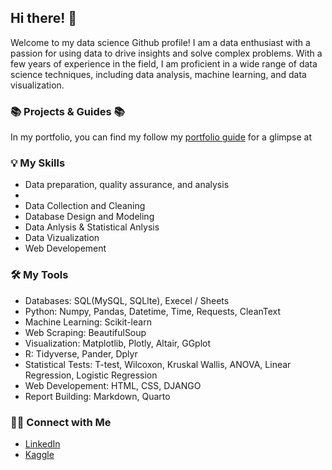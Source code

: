 ## Hi there! 👋

Welcome to my data science Github profile! I am a data enthusiast with a passion for using data to drive insights and solve complex problems. With a few years of experience in the field, I am proficient in a wide range of data science techniques, including data analysis, machine learning, and data visualization.

### 📚 Projects & Guides 📚
In my portfolio, you can find my follow my <a href="https://github.com/tybinning/Protfolio-Guide"> portfolio guide</a> for a glimpse at 

### 💡 My Skills
<ul>
  <li>Data preparation, quality assurance, and analysis<li/>
  <li>Data Collection and Cleaning</li>
  <li>Database Design and Modeling</li>
  <li>Data Anlysis & Statistical Anlysis</li>
  <li>Data Vizualization</li>
  <li>Web Developement</li>
</ul>

### 🛠️ My Tools
<ul>
  <li>Databases: SQL(MySQL, SQLlte), Execel / Sheets </li>
  <li>Python: Numpy, Pandas, Datetime, Time, Requests, CleanText</li>
  <li>Machine Learning: Scikit-learn</li>
  <li>Web Scraping: BeautifulSoup</li>
  <li>Visualization: Matplotlib, Plotly, Altair, GGplot</li>
  <li>R: Tidyverse, Pander, Dplyr</li>
  <li>Statistical Tests: T-test, Wilcoxon, Kruskal Wallis, ANOVA, Linear Regression, Logistic Regression</li>
  <li>Web Developement: HTML, CSS, DJANGO</li>
  <li>Report Building: Markdown, Quarto</li>
</ul>

### 🙌🏻 Connect with Me
<ul>
  <li><a href="https://www.linkedin.com/in/tyler-binning-089849267/">LinkedIn<a></li>
   <li><a href="">Kaggle<a></li>
</ul>
